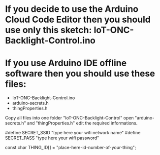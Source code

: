 # If you decide to use the Arduino Cloud Code Editor then you should use only this sketch: IoT-ONC-Backlight-Control.ino 

# If you use Arduino IDE offline software then you should use these files: 
- IoT-ONC-Backlight-Control.ino
- arduino-secrets.h
- thingProperties.h

Copy all files into one folder "IoT-ONC-Backlight-Control" 
open "arduino-secrets.h" and "thingProperties.h" edit the required informations.

#define SECRET_SSID "type here your wifi network name"
#define SECRET_PASS "type here your wifi password"

const char THING_ID[] = "place-here-id-number-of-your-thing";
